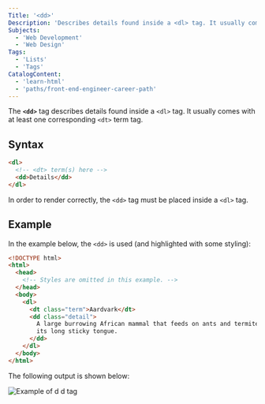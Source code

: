 ```yaml
---
Title: '<dd>'
Description: 'Describes details found inside a <dl> tag. It usually comes with at least one correspoinding <dt> term tag.'
Subjects:
  - 'Web Development'
  - 'Web Design'
Tags:
  - 'Lists'
  - 'Tags'
CatalogContent:
  - 'learn-html'
  - 'paths/front-end-engineer-career-path'
---
```


The **`<dd>`** tag describes details found inside a `<dl>` tag. It usually comes with at least one corresponding `<dt>` term tag.

## Syntax

```html
<dl>
  <!-- <dt> term(s) here -->
  <dd>Details</dd>
</dl>
```

In order to render correctly, the `<dd>` tag must be placed inside a `<dl>` tag.

## Example

In the example below, the `<dd>` is used (and highlighted with some styling):

```html
<!DOCTYPE html>
<html>
  <head>
    <!-- Styles are omitted in this example. -->
  </head>
  <body>
    <dl>
      <dt class="term">Aardvark</dt>
      <dd class="detail">
        A large burrowing African mammal that feeds on ants and termites with
        its long sticky tongue.
      </dd>
    </dl>
  </body>
</html>
```

The following output is shown below:

![Example of d d tag](https://raw.githubusercontent.com/Codecademy/docs/main/media/dd-tag-example.png)
